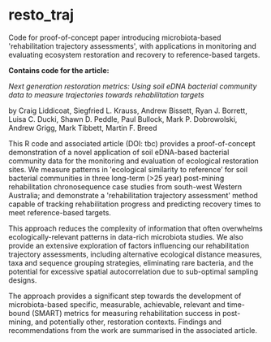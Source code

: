 # resto_traj
Code for proof-of-concept paper introducing microbiota-based 'rehabilitation trajectory assessments', with applications in monitoring and evaluating ecosystem restoration and recovery to reference-based targets.


**Contains code for the article:**

*Next generation restoration metrics: Using soil eDNA bacterial community data to measure trajectories towards rehabilitation targets*

by Craig Liddicoat, Siegfried L. Krauss, Andrew Bissett, Ryan J. Borrett, Luisa C. Ducki, Shawn D. Peddle, Paul Bullock, Mark P. Dobrowolski, Andrew Grigg, Mark Tibbett, Martin F. Breed

This R code and associated article (DOI: tbc) provides a proof-of-concept demonstration of a novel application of soil eDNA-based bacterial community data for the monitoring and evaluation of ecological restoration sites. We measure patterns in 'ecological similarity to reference’ for soil bacterial communities in three long-term (>25 year) post-mining rehabilitation chronosequence case studies from south-west Western Australia; and demonstrate a 'rehabilitation trajectory assessment' method capable of tracking rehabilitation progress and predicting recovery times to meet reference-based targets.

This approach reduces the complexity of information that often overwhelms ecologically-relevant patterns in data-rich microbiota studies. We also provide an extensive exploration of factors influencing our rehabilitation trajectory assessments, including alternative ecological distance measures, taxa and sequence grouping strategies, eliminating rare bacteria, and the potential for excessive spatial autocorrelation due to sub-optimal sampling designs. 

The approach provides a significant step towards the development of microbiota-based specific, measurable, achievable, relevant and time-bound (SMART) metrics for measuring rehabilitation success in post-mining, and potentially other, restoration contexts. Findings and recommendations from the work are summarised in the associated article.
